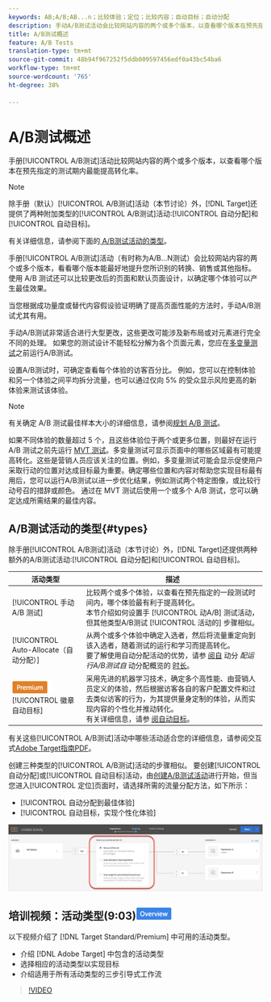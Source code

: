 ```yaml
---
keywords: AB;A/B;AB...n；比较体验；定位；比较内容；自动目标；自动分配
description: 手动A/B测试活动会比较网站内容的两个或多个版本，以查看哪个版本在预先指定的测试期内能够最佳地提高转化率。
title: A/B测试概述
feature: A/B Tests
translation-type: tm+mt
source-git-commit: 48b94f967252f5ddb009597456edf0a43bc54ba6
workflow-type: tm+mt
source-wordcount: '765'
ht-degree: 38%

---
```



# A/B测试概述

手册[!UICONTROL A/B测试]活动比较网站内容的两个或多个版本，以查看哪个版本在预先指定的测试期内最能提高转化率。

>[!NOTE]
>
>除手册（默认）[!UICONTROL A/B测试]活动（本节讨论）外，[!DNL Target]还提供了两种附加类型的[!UICONTROL A/B测试]活动:[!UICONTROL 自动分配]和[!UICONTROL 自动目标]。
>
>有关详细信息，请参阅下面的[ A/B测试活动的类型](#types)。

手册[!UICONTROL A/B测试]活动（有时称为A/B...N测试）会比较网站内容的两个或多个版本，看看哪个版本能最好地提升您所识别的转换、销售或其他指标。 使用 A/B 测试还可以比较更改后的页面和默认页面设计，以确定哪个体验可以产生最佳效果。

当您根据成功量度或替代内容假设验证明确了提高页面性能的方法时，手动A/B测试尤其有用。

手动A/B测试非常适合进行大型更改，这些更改可能涉及新布局或对元素进行完全不同的处理。 如果您的测试设计不能轻松分解为各个页面元素，您应在[多变量测试](/help/c-activities/c-multivariate-testing/multivariate-testing.md)之前运行A/B测试。

设置A/B测试时，可确定查看每个体验的访客百分比。 例如，您可以在控制体验和另一个体验之间平均拆分流量，也可以通过仅向 5% 的受众显示风险更高的新体验来测试该体验。

>[!NOTE]
>
>有关确定 A/B 测试最佳样本大小的详细信息，请参阅[规划 A/B 测试](/help/c-activities/t-test-ab/sample-size-determination.md)。

如果不同体验的数量超过 5 个，且这些体验位于两个或更多位置，则最好在运行 A/B 测试之前先运行 [MVT 测试](/help/c-activities/c-multivariate-testing/multivariate-testing.md)。多变量测试可显示页面中的哪些区域最有可能提高转化。这些是营销人员应该关注的位置。例如，多变量测试可能会显示促使用户采取行动的位置对达成目标最为重要。确定哪些位置和内容对帮助您实现目标最有用后，您可以运行A/B测试以进一步优化结果，例如测试两个特定图像，或比较行动号召的措辞或颜色。 通过在 MVT 测试后使用一个或多个 A/B 测试，您可以确定达成所需结果的最佳内容。

## A/B测试活动的类型{#types}

除手册[!UICONTROL A/B测试]活动（本节讨论）外，[!DNL Target]还提供两种额外的A/B测试活动:[!UICONTROL 自动分配]和[!UICONTROL 自动目标]。

| 活动类型 | 描述 |
| --- | --- |
| [!UICONTROL 手动 A/B 测试] | 比较两个或多个体验，以查看在预先指定的一段测试时间内，哪个体验最有利于提高转化。<br>本节介绍如何设置手 [!UICONTROL 动A/B] 测试活动，但其他类型A/B测试 [!UICONTROL 活动的] 步骤相似。 |
| [!UICONTROL Auto-Allocate（自动分配）] | 从两个或多个体验中确定入选者，然后将流量重定向到该入选者，随着测试的运行和学习而提高转化。<br>要了解使用自动分配活动的优势，请参 [阅自](/help/c-activities/t-test-ab/sample-size-determination.md#auto-allocate) 动分 *配运行A/B测试自* 动分配概览的 [时长](/help/c-activities/automated-traffic-allocation/automated-traffic-allocation.md)。 |
| ![高级](/help/assets/premium.png) [!UICONTROL 徽章自动目标] | 采用先进的机器学习技术，确定多个高性能、由营销人员定义的体验，然后根据访客各自的客户配置文件和过去类似访客的行为，为其提供量身定制的体验，从而实现内容的个性化并推动转化。<br>有关详细信息，请参 [阅自动目标](/help/c-activities/auto-target/auto-target-to-optimize.md)。 |

有关这些[!UICONTROL A/B测试]活动中哪些活动适合您的详细信息，请参阅交互式[Adobe Target指南PDF](/help/c-activities/target-activities-guide.md)。

创建三种类型的[!UICONTROL A/B测试]活动的步骤相似。 要创建[!UICONTROL 自动分配]或[!UICONTROL 自动目标]活动，由[创建A/B测试活动](/help/c-activities/t-test-ab/t-test-create-ab/test-create-ab.md)进行开始，但当您进入[!UICONTROL 定位]页面时，请选择所需的流量分配方法，如下所示：

* [!UICONTROL 自动分配到最佳体验]
* [!UICONTROL 自动目标，实现个性化体验]

![流量分配方法设置](/help/c-activities/t-test-ab/t-test-create-ab/assets/traffic-allocation-method.png)

## 培训视频：活动类型(9:03)![概述徽章](/help/assets/overview.png)

以下视频介绍了 [!DNL Target Standard/Premium] 中可用的活动类型。

* 介绍 [!DNL Adobe Target] 中包含的活动类型
* 选择相应的活动类型以实现目标
* 介绍适用于所有活动类型的三步引导式工作流

>[!VIDEO](https://video.tv.adobe.com/v/17386)
